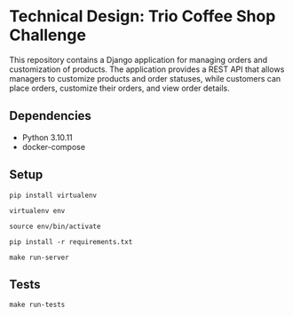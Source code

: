 # Technical Design: Trio Coffee Shop Challenge

This repository contains a Django application for managing orders and customization of products. The application provides a REST API that allows managers to customize products and order statuses, while customers can place orders, customize their orders, and view order details. 


## Dependencies
- Python 3.10.11
- docker-compose


## Setup  

```
pip install virtualenv
```  

```
virtualenv env
```

```
source env/bin/activate
```

```
pip install -r requirements.txt
```


```
make run-server
```

## Tests

```
make run-tests
```